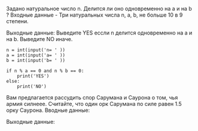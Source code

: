 Задано натуральное число n. Делится ли оно одновременно на a и на b ?
Входные данные -
Три натуральных числа n, a, b, не больше 10 в 9 степени.

Выходные данные:
Выведите YES ессли n делится одновременно на a и на b.
Выведите NO иначе.

```
n = int(input('n= ' ))
a = int(input('a= ' ))
b = int(input('b= ' ))

if n % a == 0 and n % b == 0:
    print('YES')
else:
    print('NO')
```


Вам предлагается рассудить спор Сарумана и Саурона о том, чья армия силнеее. Считайте, что один орк Сарумана по силе равен 1.5 орку Саурона.
Вводные данные:

Выходные данные:

